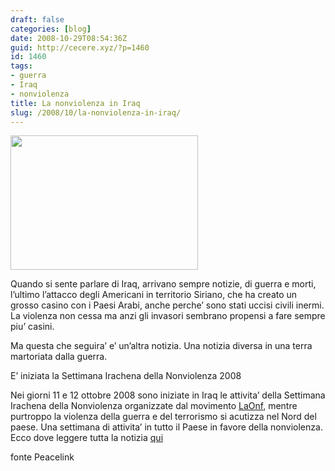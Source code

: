 ```yaml
---
draft: false
categories: [blog]
date: 2008-10-29T08:54:36Z
guid: http://cecere.xyz/?p=1460
id: 1460
tags:
- guerra
- Iraq
- nonviolenza
title: La nonviolenza in Iraq
slug: /2008/10/la-nonviolenza-in-iraq/
---
```


[<img class="aligncenter size-full wp-image-1461" title="iraq-300x215" src="http://cecere.xyz/wp-content/uploads/sites/3/2008/10/iraq-300x215.jpg" alt="" width="300" height="215" />](http://cecere.xyz/wp-content/uploads/sites/3/2008/10/iraq-300x215.jpg)

Quando si sente parlare di Iraq, arrivano sempre notizie, di guerra e morti, l’ultimo l’attacco degli Americani in territorio Siriano, che ha creato un grosso casino con i Paesi Arabi, anche perche’ sono stati uccisi civili inermi. La violenza non cessa ma anzi gli invasori sembrano propensi a fare sempre piu’ casini.

Ma questa che seguira’ e’ un’altra notizia. Una notizia diversa in una terra martoriata dalla guerra.

<div class="halftitle">
  E’ iniziata la Settimana Irachena della Nonviolenza 2008
</div>

Nei giorni 11 e 12 ottobre 2008 sono iniziate in Iraq le attivita’ della Settimana Irachena della Nonviolenza organizzate dal movimento [](http://laonf.net/)[LaOnf](http://c234.net/info/feed/www.laonf.net/), mentre purtroppo la violenza della guerra e del terrorismo si acutizza nel Nord del paese. Una settimana di attivita’ in tutto il Paese in favore della nonviolenza. Ecco dove leggere tutta la notizia [qui](http://www.peacelink.it/conflitti/a/27439.html)

fonte Peacelink